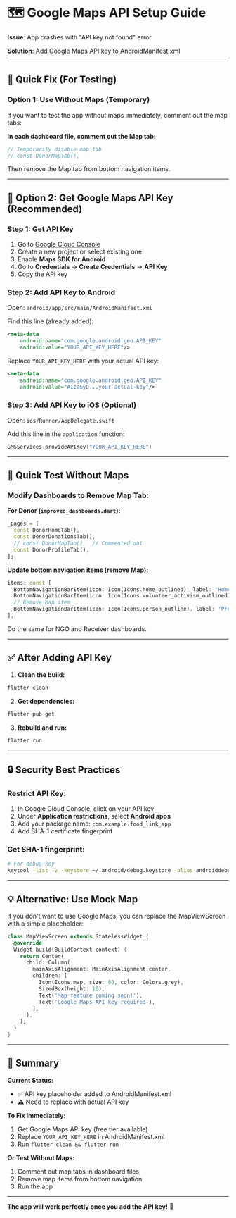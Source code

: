 # 🗺️ Google Maps API Setup Guide

**Issue**: App crashes with "API key not found" error

**Solution**: Add Google Maps API key to AndroidManifest.xml

---

## 🚀 Quick Fix (For Testing)

### Option 1: Use Without Maps (Temporary)

If you want to test the app without maps immediately, comment out the map tabs:

**In each dashboard file, comment out the Map tab:**

```dart
// Temporarily disable map tab
// const DonorMapTab(),
```

Then remove the Map tab from bottom navigation items.

---

## 🔑 Option 2: Get Google Maps API Key (Recommended)

### Step 1: Get API Key

1. Go to [Google Cloud Console](https://console.cloud.google.com/)
2. Create a new project or select existing one
3. Enable **Maps SDK for Android**
4. Go to **Credentials** → **Create Credentials** → **API Key**
5. Copy the API key

### Step 2: Add API Key to Android

Open: `android/app/src/main/AndroidManifest.xml`

Find this line (already added):
```xml
<meta-data
    android:name="com.google.android.geo.API_KEY"
    android:value="YOUR_API_KEY_HERE"/>
```

Replace `YOUR_API_KEY_HERE` with your actual API key:
```xml
<meta-data
    android:name="com.google.android.geo.API_KEY"
    android:value="AIzaSyD...your-actual-key"/>
```

### Step 3: Add API Key to iOS (Optional)

Open: `ios/Runner/AppDelegate.swift`

Add this line in the `application` function:
```swift
GMSServices.provideAPIKey("YOUR_API_KEY_HERE")
```

---

## 🎯 Quick Test Without Maps

### Modify Dashboards to Remove Map Tab:

**For Donor (`improved_dashboards.dart`):**
```dart
_pages = [
  const DonorHomeTab(),
  const DonorDonationsTab(),
  // const DonorMapTab(),  // Commented out
  const DonorProfileTab(),
];
```

**Update bottom navigation items (remove Map):**
```dart
items: const [
  BottomNavigationBarItem(icon: Icon(Icons.home_outlined), label: 'Home'),
  BottomNavigationBarItem(icon: Icon(Icons.volunteer_activism_outlined), label: 'Donations'),
  // Remove Map item
  BottomNavigationBarItem(icon: Icon(Icons.person_outline), label: 'Profile'),
],
```

Do the same for NGO and Receiver dashboards.

---

## ✅ After Adding API Key

1. **Clean the build:**
```bash
flutter clean
```

2. **Get dependencies:**
```bash
flutter pub get
```

3. **Rebuild and run:**
```bash
flutter run
```

---

## 🔒 Security Best Practices

### Restrict API Key:

1. In Google Cloud Console, click on your API key
2. Under **Application restrictions**, select **Android apps**
3. Add your package name: `com.example.food_link_app`
4. Add SHA-1 certificate fingerprint

### Get SHA-1 fingerprint:
```bash
# For debug key
keytool -list -v -keystore ~/.android/debug.keystore -alias androiddebugkey -storepass android -keypass android
```

---

## 💡 Alternative: Use Mock Map

If you don't want to use Google Maps, you can replace the MapViewScreen with a simple placeholder:

```dart
class MapViewScreen extends StatelessWidget {
  @override
  Widget build(BuildContext context) {
    return Center(
      child: Column(
        mainAxisAlignment: MainAxisAlignment.center,
        children: [
          Icon(Icons.map, size: 80, color: Colors.grey),
          SizedBox(height: 16),
          Text('Map feature coming soon!'),
          Text('Google Maps API key required'),
        ],
      ),
    );
  }
}
```

---

## 🎉 Summary

**Current Status:**
- ✅ API key placeholder added to AndroidManifest.xml
- ⚠️ Need to replace with actual API key

**To Fix Immediately:**
1. Get Google Maps API key (free tier available)
2. Replace `YOUR_API_KEY_HERE` in AndroidManifest.xml
3. Run `flutter clean && flutter run`

**Or Test Without Maps:**
1. Comment out map tabs in dashboard files
2. Remove map items from bottom navigation
3. Run the app

---

**The app will work perfectly once you add the API key!** 🚀
